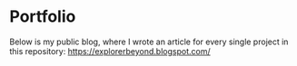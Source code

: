 # Portfolio
Below is my public blog, where I wrote an article for every single project in this repository:
https://explorerbeyond.blogspot.com/
